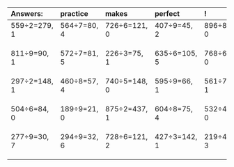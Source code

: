 | Answers: | practice | makes | perfect | ! |
| :--- | :--- | :--- | :--- | :--- |
| 559÷2=279, 1 | 564÷7=80, 4 | 726÷6=121, 0 | 407÷9=45, 2 | 896÷8=112, 0 | 
|   |   |   |   |   | 
|   |   |   |   |   | 
|   |   |   |   |   | 
| 811÷9=90, 1 | 572÷7=81, 5 | 226÷3=75, 1 | 635÷6=105, 5 | 768÷6=128, 0 | 
|   |   |   |   |   | 
|   |   |   |   |   | 
|   |   |   |   |   | 
| 297÷2=148, 1 | 460÷8=57, 4 | 740÷5=148, 0 | 595÷9=66, 1 | 561÷7=80, 1 | 
|   |   |   |   |   | 
|   |   |   |   |   | 
|   |   |   |   |   | 
| 504÷6=84, 0 | 189÷9=21, 0 | 875÷2=437, 1 | 604÷8=75, 4 | 532÷4=133, 0 | 
|   |   |   |   |   | 
|   |   |   |   |   | 
|   |   |   |   |   | 
| 277÷9=30, 7 | 294÷9=32, 6 | 728÷6=121, 2 | 427÷3=142, 1 | 219÷4=54, 3 | 
|   |   |   |   |   | 
|   |   |   |   |   | 
|   |   |   |   |   | 

